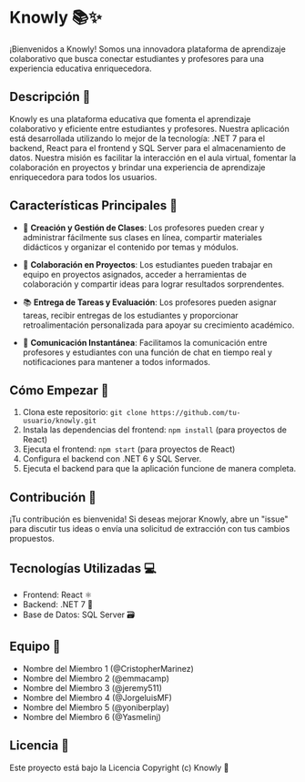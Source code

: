 # Knowly 📚✨

¡Bienvenidos a Knowly! Somos una innovadora plataforma de aprendizaje colaborativo que busca conectar estudiantes y profesores para una experiencia educativa enriquecedora.

## Descripción 🚀

Knowly es una plataforma educativa que fomenta el aprendizaje colaborativo y eficiente entre estudiantes y profesores. Nuestra aplicación está desarrollada utilizando lo mejor de la tecnología: .NET 7 para el backend, React para el frontend y SQL Server para el almacenamiento de datos. Nuestra misión es facilitar la interacción en el aula virtual, fomentar la colaboración en proyectos y brindar una experiencia de aprendizaje enriquecedora para todos los usuarios.

## Características Principales 🌟

- 🏫 **Creación y Gestión de Clases**: Los profesores pueden crear y administrar fácilmente sus clases en línea, compartir materiales didácticos y organizar el contenido por temas y módulos.

- 🤝 **Colaboración en Proyectos**: Los estudiantes pueden trabajar en equipo en proyectos asignados, acceder a herramientas de colaboración y compartir ideas para lograr resultados sorprendentes.

- 📚 **Entrega de Tareas y Evaluación**: Los profesores pueden asignar tareas, recibir entregas de los estudiantes y proporcionar retroalimentación personalizada para apoyar su crecimiento académico.

- 💬 **Comunicación Instantánea**: Facilitamos la comunicación entre profesores y estudiantes con una función de chat en tiempo real y notificaciones para mantener a todos informados.

## Cómo Empezar 🚀

1. Clona este repositorio: `git clone https://github.com/tu-usuario/knowly.git`
2. Instala las dependencias del frontend: `npm install` (para proyectos de React)
3. Ejecuta el frontend: `npm start` (para proyectos de React)
4. Configura el backend con .NET 6 y SQL Server.
5. Ejecuta el backend para que la aplicación funcione de manera completa.

## Contribución 🤝

¡Tu contribución es bienvenida! Si deseas mejorar Knowly, abre un "issue" para discutir tus ideas o envía una solicitud de extracción con tus cambios propuestos.

## Tecnologías Utilizadas 💻

- Frontend: React ⚛️
- Backend: .NET 7 🚀
- Base de Datos: SQL Server 🗃️

## Equipo 👥

- Nombre del Miembro 1 (@CristopherMarinez)
- Nombre del Miembro 2 (@emmacamp)
- Nombre del Miembro 3 (@jeremy511)
- Nombre del Miembro 4 (@JorgeluisMF)
- Nombre del Miembro 5 (@yoniberplay)
- Nombre del Miembro 6 (@Yasmelinj)

## Licencia 📜

Este proyecto está bajo la Licencia Copyright (c) Knowly 📅

